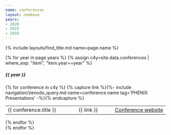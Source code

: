 ```yaml
---
name: conferences
layout: newbase
years:
- 2020
- 2019
- 2018
---
```

{% include layouts/find_title.md name=page.name %}

{% for year in page.years %}
{% assign c4y=site.data.conferences | where_exp: "item", "item.year==year" %}
<h5>{{ year }}</h5>
{% for conference in c4y %}
{% capture link %}{%- include navigation/zenodo_query.md name=conference.name tag='PHENIX Presentations' -%}{% endcapture %}
<table width="60%">
  <tr>
    <td width="55%"><nobr>{{ conference.title }}</nobr></td>
    <td width="30%"><nobr>{{ link }}</nobr></td>
    <td width="15%"><nobr><a href="{{ conference.url }}" target="_blank">Conference website</a></nobr></td>
  </tr>
</table>
{% endfor %}
<br/>
{% endfor %}
